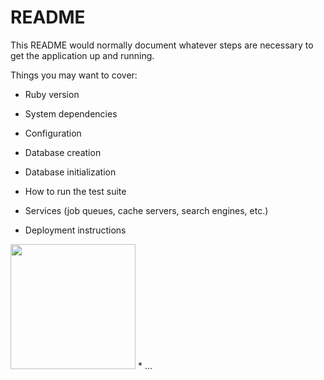 # README

This README would normally document whatever steps are necessary to get the
application up and running.

Things you may want to cover:

* Ruby version

* System dependencies

* Configuration

* Database creation

* Database initialization

* How to run the test suite

* Services (job queues, cache servers, search engines, etc.)

* Deployment instructions
<img src="https://user-images.githubusercontent.com/70604408/175019830-daf90c53-7682-4f3c-9222-974034fb555d.png" width="200px">
* ...
